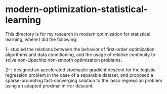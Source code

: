 # modern-optimization-statistical-learning


This directory is for my research in modern optimization for statistical learning, where I did the following:

1- studied the relations between the behavior of first-order optimization algorithms and data conditioning, and the usage of relative continuity to solve non-Lipschitz non-smooth optimization problems.

2- I designed an accelerated stochastic gradient descent for the logistic regression problem in the case of a separable dataset, and proposed a sparse-promoting fast-converging solution to the lasso regression problem using an adapted proximal mirror descent.
